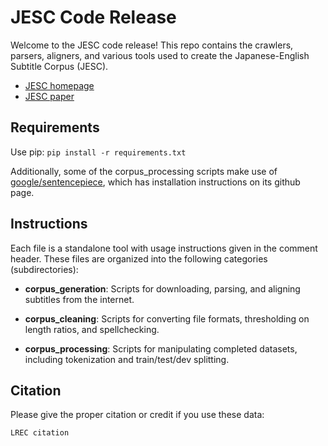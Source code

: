 

# JESC Code Release

Welcome to the JESC code release! This repo contains the crawlers, parsers, aligners, and various tools used to create the Japanese-English Subtitle Corpus (JESC). 

* [JESC homepage](https://cs.stanford.edu/~rpryzant/jesc/)
* [JESC paper](https://arxiv.org/abs/1710.10639)


## Requirements
Use pip: `pip install -r requirements.txt`

Additionally, some of the corpus_processing scripts make use of [google/sentencepiece](https://github.com/google/sentencepiece), which has installation instructions on its github page. 


## Instructions

Each file is a standalone tool with usage instructions given in the comment header. These files are organized into the following categories (subdirectories):

* **corpus_generation**: Scripts for downloading, parsing, and aligning subtitles from the internet.

* **corpus_cleaning**: Scripts for converting file formats, thresholding on length ratios, and spellchecking.

* **corpus_processing**: Scripts for manipulating completed datasets, including tokenization and train/test/dev splitting.

## Citation

Please give the proper citation or credit if you use these data:

```
LREC citation
```
